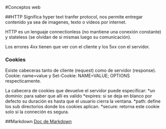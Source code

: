 #Conceptos web

##HTTP
Significa hyper text tranfer protocol, nos permite entregar contenido ya sea de imagenes, texto o videos por internet.

HTTP es un lenguaje connectionless (no mantiene una conexión constante) y stateless (se olvidan de si mismas luego su comunicación).

Los errores 4xx tienen que ver con el cliente y los 5xx con el servidor.

### Cookies
Existe cabeceras tanto de cliente (request) como de servidor (response). Cookie: name=value y Set-Cookie: NAME=VALUE; OPTIONS respecticamente.

La cabecera de cookies que devuelve el servidor puede especificar:
*un dominio: para saber que allí es valido 
*expires: si se deja en blanco por defecto su duración es hasta que el usuario cierra la ventana.
*path: define los sub directorios donde los cookies aplican.
*secure: retorna este cookie solo si la conneción es segura.


##Markdown
[Doc de Markdown](https://github.com/adam-p/markdown-here/wiki/Markdown-Cheatsheet#links)